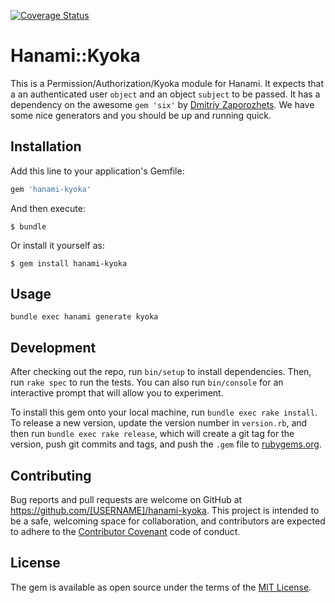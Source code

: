 [![Coverage Status](https://coveralls.io/repos/github/theCrab/hanami-kyoka/badge.svg?branch=master)](https://coveralls.io/github/theCrab/hanami-kyoka?branch=master)

# Hanami::Kyoka

This is a Permission/Authorization/Kyoka module for Hanami. It expects that a an authenticated user `object` and an object `subject` to be passed. It has a dependency on the awesome `gem 'six'` by [Dmitriy Zaporozhets](https://github.com/randx/six). We have some nice generators and you should be up and running quick.

## Installation

Add this line to your application's Gemfile:

```ruby
gem 'hanami-kyoka'
```

And then execute:

    $ bundle

Or install it yourself as:

    $ gem install hanami-kyoka

## Usage

`bundle exec hanami generate kyoka `

## Development

After checking out the repo, run `bin/setup` to install dependencies. Then, run `rake spec` to run the tests. You can also run `bin/console` for an interactive prompt that will allow you to experiment.

To install this gem onto your local machine, run `bundle exec rake install`. To release a new version, update the version number in `version.rb`, and then run `bundle exec rake release`, which will create a git tag for the version, push git commits and tags, and push the `.gem` file to [rubygems.org](https://rubygems.org).

## Contributing

Bug reports and pull requests are welcome on GitHub at https://github.com/[USERNAME]/hanami-kyoka. This project is intended to be a safe, welcoming space for collaboration, and contributors are expected to adhere to the [Contributor Covenant](http://contributor-covenant.org) code of conduct.


## License

The gem is available as open source under the terms of the [MIT License](http://opensource.org/licenses/MIT).
